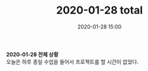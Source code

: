﻿---
title: "2020-01-28 total"
date: 2020-01-28 15:00
categories: purdueProject
---

**2020-01-28 전체 상황**  
오늘은 하루 종일 수업을 들어서 프로젝트를 할 시간이 없었다.
